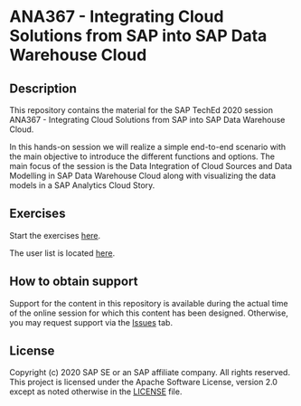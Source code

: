 # ANA367 - Integrating Cloud Solutions from SAP into SAP Data Warehouse Cloud

## Description

This repository contains the material for the SAP TechEd 2020 session ANA367 - Integrating Cloud Solutions from SAP into SAP Data Warehouse Cloud.  

In this hands-on session we will realize a simple end-to-end scenario with the main objective to introduce the different functions and options. The main focus of the session is the Data Integration of Cloud Sources and Data Modelling in SAP Data Warehouse Cloud along with visualizing the data models in a SAP Analytics Cloud Story. 

## Exercises


Start the exercises [here](https://github.com/SAP-samples/teched2020-ANA367/blob/main/ANA367%20-%20Integrating%20Cloud%20Solutions%20from%20SAP%20into%20SAP%20Data%20Warehouse%20Cloud.pdf).

The user list is located [here](https://docs.google.com/spreadsheets/d/1X3f5hd5hPhCddbt3uQHjFRwW-LmP9dnXZRqc25MnI0s/edit#gid=0).
    
## How to obtain support

Support for the content in this repository is available during the actual time of the online session for which this content has been designed. Otherwise, you may request support via the [Issues](../../issues) tab.

## License
Copyright (c) 2020 SAP SE or an SAP affiliate company. All rights reserved. This project is licensed under the Apache Software License, version 2.0 except as noted otherwise in the [LICENSE](LICENSES/Apache-2.0.txt) file.
